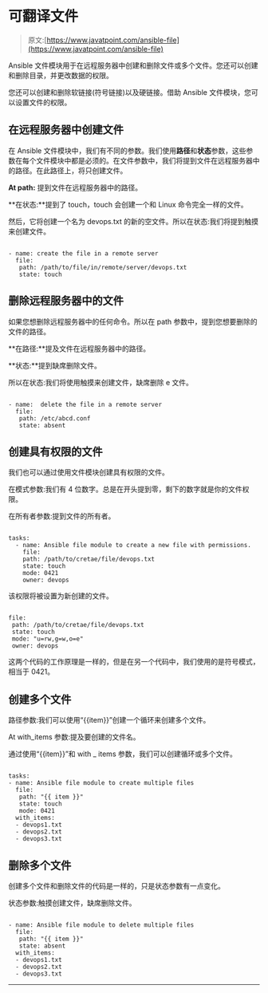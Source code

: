 # 可翻译文件

> 原文:[https://www.javatpoint.com/ansible-file](https://www.javatpoint.com/ansible-file)

Ansible 文件模块用于在远程服务器中创建和删除文件或多个文件。您还可以创建和删除目录，并更改数据的权限。

您还可以创建和删除软链接(符号链接)以及硬链接。借助 Ansible 文件模块，您可以设置文件的权限。

## 在远程服务器中创建文件

在 Ansible 文件模块中，我们有不同的参数。我们使用**路径**和**状态**参数，这些参数在每个文件模块中都是必须的。在文件参数中，我们将提到文件在远程服务器中的路径。在此路径上，将只创建文件。

**At path:** 提到文件在远程服务器中的路径。

**在状态:**提到了 touch，touch 会创建一个和 Linux 命令完全一样的文件。

然后，它将创建一个名为 devops.txt 的新的空文件。所以在状态:我们将提到触摸来创建文件。

```

- name: create the file in a remote server
  file:
   path: /path/to/file/in/remote/server/devops.txt
   state: touch

```

## 删除远程服务器中的文件

如果您想删除远程服务器中的任何命令。所以在 path 参数中，提到您想要删除的文件的路径。

**在路径:**提及文件在远程服务器中的路径。

**状态:**提到缺席删除文件。

所以在状态:我们将使用触摸来创建文件，缺席删除 e 文件。

```

- name:  delete the file in a remote server
  file:
   path: /etc/abcd.conf
   state: absent

```

## 创建具有权限的文件

我们也可以通过使用文件模块创建具有权限的文件。

在模式参数:我们有 4 位数字。总是在开头提到零，剩下的数字就是你的文件权限。

在所有者参数:提到文件的所有者。

```

tasks:  
  - name: Ansible file module to create a new file with permissions.     
    file:      
    path: /path/to/cretae/file/devops.txt    
    state: touch      
    mode: 0421      
    owner: devops

```

该权限将被设置为新创建的文件。

```

file:    
 path: /path/to/cretae/file/devops.txt   
 state: touch    
 mode: "u=rw,g=w,o=e"    
 owner: devops

```

这两个代码的工作原理是一样的，但是在另一个代码中，我们使用的是符号模式，相当于 0421。

## 创建多个文件

路径参数:我们可以使用“{{item}}”创建一个循环来创建多个文件。

At with_items 参数:提及要创建的文件名。

通过使用“{{item}}”和 with _ items 参数，我们可以创建循环或多个文件。

```

tasks:  
- name: Ansible file module to create multiple files    
  file:       
   path: "{{ item }}"      
   state: touch     
   mode: 0421    
  with_items:    
  - devops1.txt    
  - devops2.txt    
  - devops3.txt

```

## 删除多个文件

创建多个文件和删除文件的代码是一样的，只是状态参数有一点变化。

状态参数:触摸创建文件，缺席删除文件。

```

- name: Ansible file module to delete multiple files 
  file:                  
   path: "{{ item }}"    
   state: absent  
  with_items:    
  - devops1.txt    
  - devops2.txt    
  - devops3.txt

```

* * *